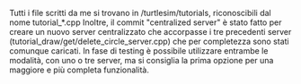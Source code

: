 Tutti i file scritti da me si trovano in /turtlesim/tutorials, riconoscibili dal nome tutorial_*.cpp
Inoltre, il commit "centralized server" è stato fatto per creare un nuovo server centralizzato che accorpasse i tre precedenti server (tutorial_draw/get/delete_circle_server.cpp) che per completezza sono stati comunque caricati.
In fase di testing è possibile utilizzare entrambe le modalità, con uno o tre server, ma si consiglia la prima opzione per una maggiore e più completa funzionalità.
